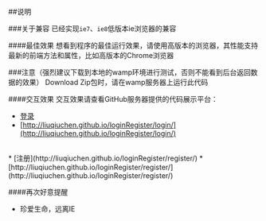##说明
<br/>

###关于兼容
已经实现`ie7`、`ie8`低版本ie浏览器的兼容
<br/>

####最佳效果
想看到程序的最佳运行效果，请使用高版本的浏览器，其性能支持最新的前端方法和属性，比如高版本的Chrome浏览器
<br/>

###注意（强烈建议下载到本地的wamp环境进行测试，否则不能看到后台返回数据的效果）
Download Zip包时，请在wamp服务器上运行此代码

####交互效果
交互效果请查看GitHub服务器提供的代码展示平台：
* [登录](http://liuqiuchen.github.io/loginRegister/login/)
* [http://liuqiuchen.github.io/loginRegister/login/](http://liuqiuchen.github.io/loginRegister/login/)
 <br/>
* [注册](http://liuqiuchen.github.io/loginRegister/register/)
* [http://liuqiuchen.github.io/loginRegister/register/](http://liuqiuchen.github.io/loginRegister/register/)

####再次好意提醒
* 珍爱生命，远离IE

